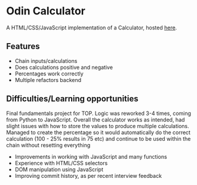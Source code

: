 
# Odin Calculator

A HTML/CSS/JavaScript implementation of a Calculator, hosted [here](https://calc.mbutcher.dev). 




## Features

- Chain inputs/calculations
- Does calculations positive and negative
- Percentages work correctly
- Multiple refactors backend


## Difficulties/Learning opportunities

Final fundamentals project for TOP. Logic was reworked 3-4 times, coming from Python to JavaScript. Overall the calculator works as intended, had slight issues with how to store the values to produce multiple calculations.   
Managed to create the percentage so it would automatically do the correct calculation (100 - 25% results in 75 etc) and continue to be used within the chain without resetting everything

- Improvements in working with JavaScript and many functions
- Experience with HTML/CSS selectors
- DOM manipulation using JavaScript
- Improving commit history, as per recent interview feedback

